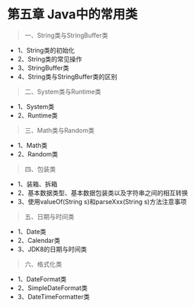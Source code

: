 # 第五章 Java中的常用类 
> 一、String类与StringBuffer类
  - 1、String类的初始化
  - 2、String类的常见操作
  - 3、StringBuffer类
  - 4、String类与StringBuffer类的区别

> 二、System类与Runtime类
  - 1、System类
  - 2、Runtime类

> 三、Math类与Random类
  - 1、Math类
  - 2、Random类

> 四、包装类
  - 1、装箱、拆箱
  - 2、基本数据类型、基本数据包装类以及字符串之间的相互转换
  - 3、使用valueOf(String s)和parseXxx(String s)方法注意事项

> 五、日期与时间类
  - 1、Date类
  - 2、Calendar类
  - 3、JDK8的日期与时间类

> 六、格式化类
  - 1、DateFormat类
  - 2、SimpleDateFormat类
  - 3、DateTimeFormatter类
  